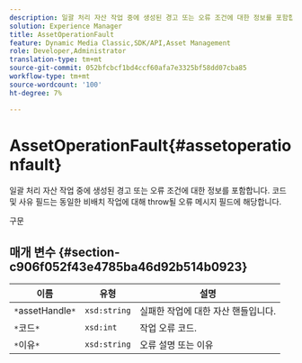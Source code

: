 ```yaml
---
description: 일괄 처리 자산 작업 중에 생성된 경고 또는 오류 조건에 대한 정보를 포함합니다. 코드 및 사유 필드는 동일한 비배치 작업에 대해 throw될 오류 메시지 필드에 해당합니다.
solution: Experience Manager
title: AssetOperationFault
feature: Dynamic Media Classic,SDK/API,Asset Management
role: Developer,Administrator
translation-type: tm+mt
source-git-commit: 052bfcbcf1bd4ccf60afa7e3325bf58dd07cba85
workflow-type: tm+mt
source-wordcount: '100'
ht-degree: 7%

---
```



# AssetOperationFault{#assetoperationfault}

일괄 처리 자산 작업 중에 생성된 경고 또는 오류 조건에 대한 정보를 포함합니다. 코드 및 사유 필드는 동일한 비배치 작업에 대해 throw될 오류 메시지 필드에 해당합니다.

구문

## 매개 변수 {#section-c906f052f43e4785ba46d92b514b0923}

| 이름 | 유형 | 설명 |
|---|---|---|
| `*`assetHandle`*` | `xsd:string` | 실패한 작업에 대한 자산 핸들입니다. |
| `*`코드`*` | `xsd:int` | 작업 오류 코드. |
| `*`이유`*` | `xsd:string` | 오류 설명 또는 이유 |

